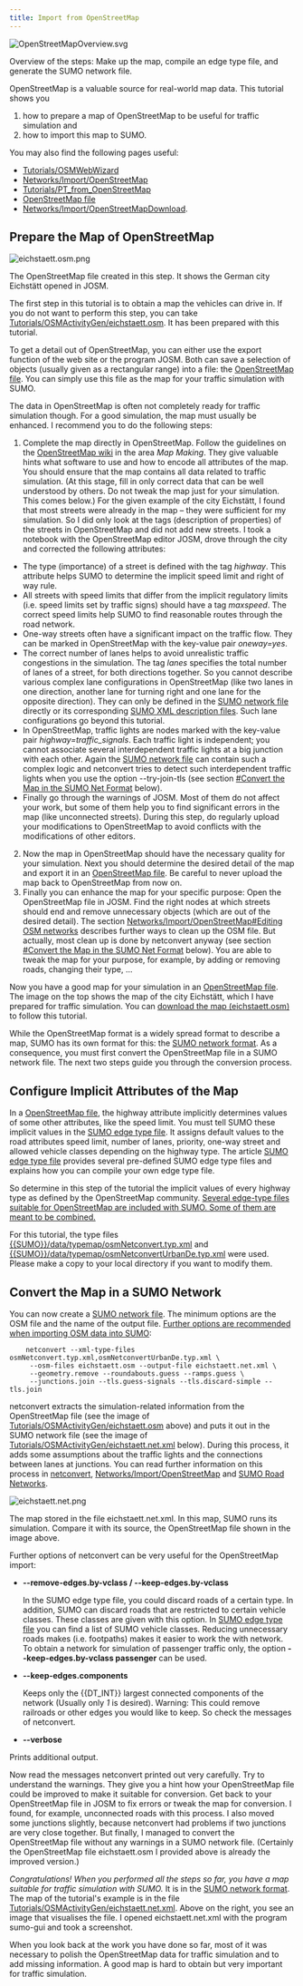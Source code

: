 ```yaml
---
title: Import from OpenStreetMap
---
```


![OpenStreetMapOverview.svg](../images/OpenStreetMapOverview.svg "OpenStreetMapOverview.svg")

Overview of the steps: Make up the map, compile an edge type file, and generate the SUMO network file.


OpenStreetMap is a valuable source for
real-world map data. This tutorial shows you

1.  how to prepare a map of OpenStreetMap to be useful for traffic
    simulation and
2.  how to import this map to SUMO.

You may also find the following pages useful:

- [Tutorials/OSMWebWizard](../Tutorials/OSMWebWizard.md)
- [Networks/Import/OpenStreetMap](../Networks/Import/OpenStreetMap.md)
- [Tutorials/PT_from_OpenStreetMap](../Tutorials/PT_from_OpenStreetMap.md)
- [OpenStreetMap file](../OpenStreetMap_file.md)
- [Networks/Import/OpenStreetMapDownload](../Networks/Import/OpenStreetMapDownload.md).

## Prepare the Map of OpenStreetMap

![eichstaett.osm.png](../images/Eichstaett.osm.png "eichstaett.osm.png")

The OpenStreetMap file created in this step. It shows the German city Eichstätt opened in JOSM.

The first step in this tutorial is to obtain a map the vehicles can drive in. If
you do not want to perform this step, you can take
[Tutorials/OSMActivityGen/eichstaett.osm](../Tutorials/OSMActivityGen/eichstaett.osm.md).
It has been prepared with this tutorial.

To get a detail out of OpenStreetMap, you can either use the export
function of the web site or the program JOSM. Both can save a selection
of objects (usually given as a rectangular range) into a file: the
[OpenStreetMap file](../OpenStreetMap_file.md). You can simply use
this file as the map for your traffic simulation with SUMO.

The data in OpenStreetMap is often not completely ready for traffic
simulation though. For a good simulation, the map must usually be
enhanced. I recommend you to do the following steps:

1.  Complete the map directly in OpenStreetMap. Follow the guidelines on
    the [OpenStreetMap wiki](http://wiki.openstreetmap.org) in the area
    *Map Making*. They give valuable hints what software to use and how
    to encode all attributes of the map. You should ensure that the map
    contains all data related to traffic simulation. (At this stage,
    fill in only correct data that can be well understood by others. Do
    not tweak the map just for your simulation. This comes below.)
    For the given example of the city Eichstätt, I found that most
    streets were already in the map – they were sufficient for my
    simulation. So I did only look at the tags (description of
    properties) of the streets in OpenStreetMap and did not add new
    streets. I took a notebook with the OpenStreetMap editor JOSM, drove
    through the city and corrected the following attributes:
  - The type (importance) of a street is defined with the tag
    *highway*. This attribute helps SUMO to determine the implicit
    speed limit and right of way rule.
  - All streets with speed limits that differ from the implicit
    regulatory limits (i.e. speed limits set by traffic signs)
    should have a tag *maxspeed*. The correct speed limits help SUMO
    to find reasonable routes through the road network.
  - One-way streets often have a significant impact on the traffic
    flow. They can be marked in OpenStreetMap with the key-value
    pair *oneway=yes*.
  - The correct number of lanes helps to avoid unrealistic traffic
    congestions in the simulation. The tag *lanes* specifies the
    total number of lanes of a street, for both directions together.
    So you cannot describe various complex lane configurations in
    OpenStreetMap (like two lanes in one direction, another lane for
    turning right and one lane for the opposite direction). They can
    only be defined in the [SUMO network
    file](../Networks/SUMO_Road_Networks.md) directly or its
    corresponding [SUMO XML description
    files](../Networks/PlainXML.md).
    Such lane configurations go beyond this tutorial.
  - In OpenStreetMap, traffic lights are nodes marked with the
    key-value pair *highway=traffic_signals*. Each traffic light is
    independent; you cannot associate several interdependent traffic
    lights at a big junction with each other. Again the [SUMO
    network file](../Networks/SUMO_Road_Networks.md) can
    contain such a complex logic and netconvert tries to detect such
    interdependent traffic lights when you use the option
    --try-join-tls (see section [\#Convert the Map in the SUMO Net
    Format](#convert_the_map_in_a_sumo_network)
    below).
  - Finally go through the warnings of JOSM. Most of them do not
    affect your work, but some of them help you to find significant
    errors in the map (like unconnected streets).
    During this step, do regularly upload your modifications to
    OpenStreetMap to avoid conflicts with the modifications of other
    editors.
2.  Now the map in OpenStreetMap should have the necessary quality for
    your simulation. Next you should determine the desired detail of the
    map and export it in an [OpenStreetMap
    file](../OpenStreetMap_file.md). Be careful to never upload the
    map back to OpenStreetMap from now on.
3.  Finally you can enhance the map for your specific purpose: Open the
    OpenStreetMap file in JOSM. Find the right nodes at which streets
    should end and remove unnecessary objects (which are out of the
    desired detail). The section [Networks/Import/OpenStreetMap\#Editing
    OSM
    networks](../Networks/Import/OpenStreetMap.md#editing_osm_networks)
    describes further ways to clean up the OSM file. But actually, most
    clean up is done by netconvert anyway (see section [\#Convert the
    Map in the SUMO Net
    Format](#convert_the_map_in_a_sumo_network) below).
    You are able to tweak the map for your purpose, for example, by
    adding or removing roads, changing their type, …

Now you have a good map for your simulation in an [OpenStreetMap
file](../OpenStreetMap_file.md). The image on the top shows the map
of the city Eichstätt, which I have prepared for traffic simulation. You
can [download the map
(eichstaett.osm)](../Tutorials/OSMActivityGen/eichstaett.osm.md) to
follow this tutorial.

While the OpenStreetMap format is a widely spread format to describe a
map, SUMO has its own format for this: the [SUMO network
format](../Networks/SUMO_Road_Networks.md). As a consequence, you
must first convert the OpenStreetMap file in a SUMO network file. The
next two steps guide you through the conversion process.

## Configure Implicit Attributes of the Map

In a [OpenStreetMap file](../OpenStreetMap_file.md), the highway
attribute implicitly determines values of some other attributes, like
the speed limit. You must tell SUMO these implicit values in the [SUMO
edge type file](../SUMO_edge_type_file.md). It assigns default
values to the road attributes speed limit, number of lanes, priority,
one-way street and allowed vehicle classes depending on the highway
type. The article [SUMO edge type file](../SUMO_edge_type_file.md)
provides several pre-defined SUMO edge type files and explains how you
can compile your own edge type file.

So determine in this step of the tutorial the implicit values of every
highway type as defined by the OpenStreetMap community. [Several
edge-type files suitable for OpenStreetMap are included with SUMO. Some
of them are meant to be
combined.](../Networks/Import/OpenStreetMap.md#recommended_typemaps)

For this tutorial, the type files [{{SUMO}}/data/typemap/osmNetconvert.typ.xml]({{Source}}data/typemap/osmNetconvert.typ.xml) and [{{SUMO}}/data/typemap/osmNetconvertUrbanDe.typ.xml]({{Source}}data/typemap/osmNetconvertUrbanDe.typ.xml) were used. Please make a copy to
your local directory if you want to modify them.

## Convert the Map in a SUMO Network

You can now create a [SUMO network
file](../Networks/SUMO_Road_Networks.md). The minimum options are
the OSM file and the name of the output file. [Further options are
recommended when importing OSM data into
SUMO](../Networks/Import/OpenStreetMap.md#recommended_netconvert_options):

```
    netconvert --xml-type-files osmNetconvert.typ.xml,osmNetconvertUrbanDe.typ.xml \
     --osm-files eichstaett.osm --output-file eichstaett.net.xml \
     --geometry.remove --roundabouts.guess --ramps.guess \
     --junctions.join --tls.guess-signals --tls.discard-simple --tls.join
```

netconvert extracts the simulation-related information from the
OpenStreetMap file (see the image of
[Tutorials/OSMActivityGen/eichstaett.osm](../Tutorials/OSMActivityGen/eichstaett.osm.md)
above) and puts it out in the SUMO network file (see the image of
[Tutorials/OSMActivityGen/eichstaett.net.xml](../Tutorials/OSMActivityGen/eichstaett.net.xml.md)
below). During this process, it adds some assumptions about the traffic
lights and the connections between lanes at junctions. You can read
further information on this process in
[netconvert](../netconvert.md),
[Networks/Import/OpenStreetMap](../Networks/Import/OpenStreetMap.md)
and [SUMO Road Networks](../Networks/SUMO_Road_Networks.md).

![eichstaett.net.png](../images/Eichstaett.net.png "eichstaett.net.png") 

The map stored in the file eichstaett.net.xml. In this map, SUMO runs its simulation. Compare it with its source, the OpenStreetMap file shown in the image above.


Further options of netconvert can be very useful for the OpenStreetMap import:

- **--remove-edges.by-vclass / --keep-edges.by-vclass**

  In the SUMO edge
  type file, you could discard roads of a certain type. In addition,
  SUMO can discard roads that are restricted to certain vehicle
  classes. These classes are given with this option. In [SUMO edge
  type file](../SUMO_edge_type_file.md) you can find a list of
  SUMO vehicle classes. Reducing unnecessary roads makes (i.e.
  footpaths) makes it easier to work the with network. To obtain a
  network for simulation of passenger traffic only, the option **--keep-edges.by-vclass passenger** can be
  used.

- **--keep-edges.components**

  Keeps only the {{DT_INT}} largest connected
  components of the network (Usually only *1* is desired). Warning:
  This could remove railroads or other edges you would like to keep.
  So check the messages of netconvert.
  
-  **--verbose**
  
  Prints additional output.

Now read the messages netconvert printed out very carefully. Try to
understand the warnings. They give you a hint how your OpenStreetMap
file could be improved to make it suitable for conversion. Get back to
your OpenStreetMap file in JOSM to fix errors or tweak the map for
conversion. I found, for example, unconnected roads with this process. I
also moved some junctions slightly, because netconvert had problems if
two junctions are very close together. But finally, I managed to convert
the OpenStreetMap file without any warnings in a SUMO network file.
(Certainly the OpenStreetMap file eichstaett.osm I provided above is
already the improved version.)

*Congratulations\! When you performed all the steps so far, you have a
map suitable for traffic simulation with SUMO.* It is in the [SUMO
network format](../Networks/SUMO_Road_Networks.md). The map of the
tutorial's example is in the file
[Tutorials/OSMActivityGen/eichstaett.net.xml](../Tutorials/OSMActivityGen/eichstaett.net.xml.md).
Above on the right, you see an image that visualises the file. I opened
eichstaett.net.xml with the program sumo-gui and took a screenshot.

When you look back at the work you have done so far, most of it was
necessary to polish the OpenStreetMap data for traffic simulation and to
add missing information. A good map is hard to obtain but very important
for traffic simulation.